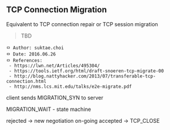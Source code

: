 ## TCP Connection Migration
Equivalent to TCP connection repair or TCP session migration

> TBD

```
ㅁ Author: suktae.choi
ㅁ Date: 2016.06.26
ㅁ References:
 - https://lwn.net/Articles/495304/
 - https://tools.ietf.org/html/draft-snoeren-tcp-migrate-00
 - http://blog.nattyhacker.com/2013/07/transferable-tcp-connection.html
 - http://nms.lcs.mit.edu/talks/e2e-migrate.pdf
```

client sends MIGRATION_SYN to server

MIGRATION_WAIT - state machine

rejected -> new negotiation on-going
accepted -> TCP_CLOSE
 
